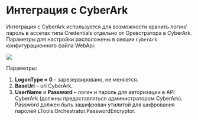 # Интеграция с CyberArk

Интеграция с CyberArk используется для возможности хранить логин/пароль в ассетах типа Credentials отдельно от Оркестратора в CyberArk.
Параметры для настройки расположены в секции `CyberArk` конфигурационного файла WebApi:

![](../../../orchestrator-new/resources/fine-tuning/cyberark-integration.PNG)

Параметры:

1. **LogonType = 0** - зарезервировано, не меняется. 
2. **BaseUrl** – url CyberArk. 
3. **UserName** и **Password** – логин и пароль для авторизации в API CyberArk (должны предоставляться администратором CyberArk). Password должен быть зашифрован утилитой для шифрования паролей LTools.Orchestrator.PasswordEncryptor.
